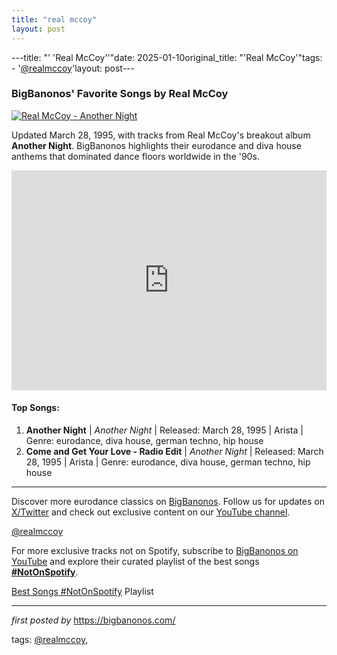 ```yaml
---
title: "real mccoy"
layout: post
---
```

---title: "' 'Real McCoy''"date: 2025-01-10original_title: "'Real McCoy'"tags:  - '[@realmccoy](/tags/realmccoy/)'layout: post---<h3>BigBanonos' Favorite Songs by Real McCoy</h3> <!-- Featured Image --><div > <a href="https://fastly-s3.allmusic.com/artist/mn0000408736/400/eEX25Z6ctRoQnJksRiZK0phUoDg0hsvx4F4sL4oO-nA=.jpg" target="_blank"> <img src="https://fastly-s3.allmusic.com/artist/mn0000408736/400/eEX25Z6ctRoQnJksRiZK0phUoDg0hsvx4F4sL4oO-nA=.jpg" alt="Real McCoy - Another Night"> </a></div> <!-- Introductory Text --><p>Updated March 28, 1995, with tracks from Real McCoy's breakout album <strong>Another Night</strong>. BigBanonos highlights their eurodance and diva house anthems that dominated dance floors worldwide in the '90s.</p> <!-- Spotify Playlist Embed --><div > <iframe src="https://open.spotify.com/embed/playlist/6dia2cOFWj9OseTFfmjpJh?utm_source=generator" width="100%" height="352" frameBorder="0" allowfullscreen="" allow="autoplay; clipboard-write; encrypted-media; fullscreen; picture-in-picture" loading="lazy"></iframe></div> <!-- Song List --><h4>Top Songs:</h4><ol> <li><strong>Another Night</strong> | <em>Another Night</em> | Released: March 28, 1995 | Arista | Genre: eurodance, diva house, german techno, hip house</li> <li><strong>Come and Get Your Love - Radio Edit</strong> | <em>Another Night</em> | Released: March 28, 1995 | Arista | Genre: eurodance, diva house, german techno, hip house</li></ol> <!-- Footer Links --><hr /><p>Discover more eurodance classics on <a href="https://bigbanonos.com/" target="_blank">BigBanonos</a>. Follow us for updates on <a href="https://x.com/bigbanonos" target="_blank">X/Twitter</a> and check out exclusive content on our <a href="https://www.youtube.com/[@BigBanonos](/tags/BigBanonos/)" target="_blank">YouTube channel</a>.</p> <!-- Tags --><p>[@realmccoy](/tags/realmccoy/)</p><!--Subscribe and Playlist Links--><div>    <p>For more exclusive tracks not on Spotify, subscribe to <a href="https://www.youtube.com/[@BigBanonos](/tags/BigBanonos/)" target="_blank">BigBanonos on YouTube</a> and explore their curated playlist of the best songs <strong>[#NotOnSpotify](/tags/NotOnSpotify/)</strong>.</p>    <p><a href="https://www.youtube.com/playlist?list=PLtuNtuTatqI0kFahUCbtbfenC_ET5O_tr" target="_blank">Best Songs [#NotOnSpotify](/tags/NotOnSpotify/) Playlist<br /></a></p></div><hr /><p><em>first posted by</em> <a href="https://bigbanonos.com/" rel="noopener" target="_new">https://bigbanonos.com/</a></p><p>tags: [@realmccoy](/tags/realmccoy/),</p>